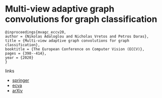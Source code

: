 # Multi-view adaptive graph convolutions for graph classification

```
@inproceedings{mvagc_eccv20,
author = {Nikolas Adaloglou and Nicholas Vretos and Petros Daras},
title = {Multi-view adaptive graph convolutions for graph classification},
booktitle = {The European Conference on Computer Vision (ECCV)},
pages = {398--414},
year = {2020}
}
```

links
- [springer](https://link.springer.com/chapter/10.1007/978-3-030-58589-1_39
)
- [ecva](https://www.ecva.net/papers/eccv_2020/papers_ECCV/html/5394_ECCV_2020_paper.php)
- [arXiv](https://arxiv.org/abs/2007.12450)
